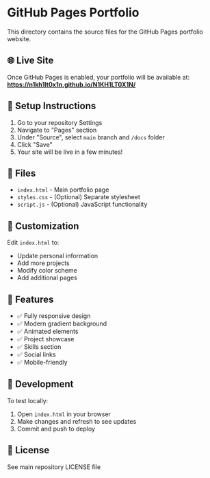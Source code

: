 # GitHub Pages Portfolio

This directory contains the source files for the GitHub Pages portfolio website.

## 🌐 Live Site

Once GitHub Pages is enabled, your portfolio will be available at:
**https://n1kh1lt0x1n.github.io/N1KH1LT0X1N/**

## 🚀 Setup Instructions

1. Go to your repository Settings
2. Navigate to "Pages" section
3. Under "Source", select `main` branch and `/docs` folder
4. Click "Save"
5. Your site will be live in a few minutes!

## 📁 Files

- `index.html` - Main portfolio page
- `styles.css` - (Optional) Separate stylesheet
- `script.js` - (Optional) JavaScript functionality

## 🎨 Customization

Edit `index.html` to:
- Update personal information
- Add more projects
- Modify color scheme
- Add additional pages

## 📱 Features

- ✅ Fully responsive design
- ✅ Modern gradient background
- ✅ Animated elements
- ✅ Project showcase
- ✅ Skills section
- ✅ Social links
- ✅ Mobile-friendly

## 🔧 Development

To test locally:
1. Open `index.html` in your browser
2. Make changes and refresh to see updates
3. Commit and push to deploy

## 📝 License

See main repository LICENSE file
